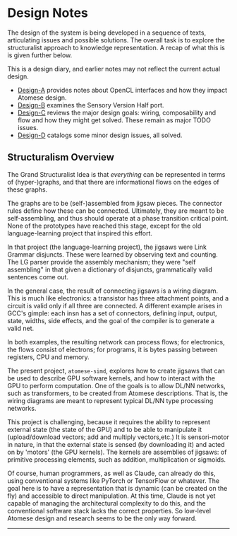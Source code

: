Design Notes
============
The design of the system is being developed in a sequence of texts,
articulating issues and possible solutions. The overall task is to
explore the structuralist approach to knowledge representation. A recap
of what this is is given further below.

This is a design diary, and earlier notes may not reflect the current
actual design.

* [Design-A](./Design-A.md) provides notes about OpenCL interfaces and
  how they impact Atomese design.
* [Design-B](./Design-B.md) examines the Sensory Version Half port.
* [Design-C](./Design-C.md) reviews the major design goals: wiring,
  composability and flow and how they might get solved. These remain
  as major TODO issues.
* [Design-D](./Design-D.md) catalogs some minor design issues, all solved.

Structuralism Overview
----------------------
The Grand Structuralist Idea is that *everything* can be represented in
terms of (hyper-)graphs, and that there are informational flows on the
edges of these graphs.

The graphs are to be (self-)assembled from jigsaw pieces. The connector
rules define how these can be connected. Ultimately, they are meant to
be self-assembling, and thus should operate at a phase transition
critical point. None of the prototypes have reached this stage, except
for the old language-learning project that inspired this effort.

In that project (the language-learning project), the jigsaws were
Link Grammar disjuncts. These were learned by observing text and
counting. The LG parser provide the assembly mechanism; they were "self
assembling" in that given a dictionary of disjuncts, grammatically valid
sentences come out.

In the general case, the result of connecting jigsaws is a wiring diagram.
This is much like electronics: a transistor has three attachment points,
and a circuit is valid only if all three are connected. A different example
arises in GCC's gimple: each insn has a set of connectors, defining input,
output, state, widths, side effects, and the goal of the compiler is to
generate a valid net.

In both examples, the resulting network can process flows; for electronics,
the flows consist of electrons; for programs, it is bytes passing between
registers, CPU and memory.

The present project, `atomese-simd`, explores how to create jigsaws that
can be used to describe GPU software kernels, and how to interact with
the GPU to perform computation. One of the goals is to allow DL/NN
networks, such as transformers, to be created from Atomese descriptions.
That is, the wiring diagrams are meant to represent typical DL/NN type
processing networks.

This project is challenging, because it requires the ability to
represent external state (the state of the GPU) and to be able to
manipulate it (upload/download vectors; add and multiply vectors,etc.)
It is sensori-motor in nature, in that the external state is sensed
(by downloading it) and acted on by 'motors' (the GPU kernels). The
kernels are assemblies of jigsaws: of primitive processing elements,
such as addition, multiplication or sigmoids.

Of course, human programmers, as well as Claude, can already do this,
using conventional systems like PyTorch or TensorFlow or whatever. The
goal here is to have a representation that is dynamic (can be created on
the fly) and accessible to direct manipulation. At this time, Claude is
not yet capable of managing the architectural complexity to do this, and
the conventional software stack lacks the correct properties. So
low-level Atomese design and research seems to be the only way forward.

----
